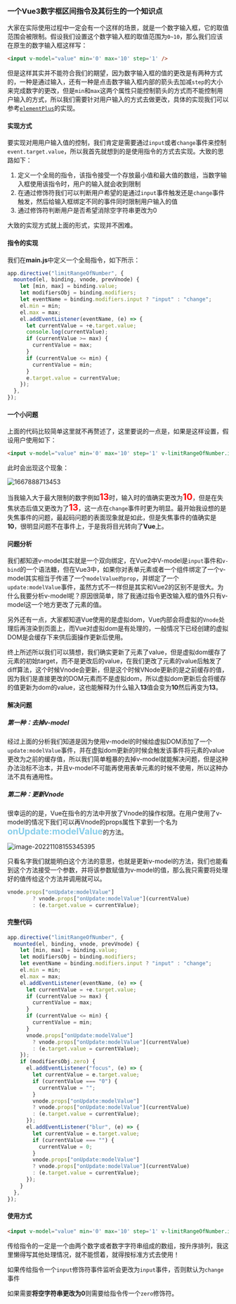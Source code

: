 ### 一个Vue3数字框区间指令及其衍生的一个知识点

大家在实际使用过程中一定会有一个这样的场景，就是一个数字输入框，它的取值范围会被限制。假设我们设置这个数字输入框的取值范围为`0~10`，那么我们应该在原生的数字输入框这样写：

```html
<input v-model="value" min='0' max='10' step='1' />
```

但是这样其实并不能符合我们的期望，因为数字输入框的值的更改是有两种方式的，一种是通过输入，还有一种是点击数字输入框内部的箭头去加减`step`的大小来完成数字的更改，但是`min`和`max`这两个属性只能控制箭头的方式而不能控制用户输入的方式，所以我们需要针对用户输入的方式去做更改，具体的实现我们可以参考[`elementPlus`](https://element-plus.gitee.io/zh-CN/component/input-number.html)的实现。

#### 实现方式

要实现对用用户输入值的控制，我们肯定是需要通过`input`或者`change`事件来控制`event.target.value`，所以我首先就想到的是使用指令的方式去实现。大致的思路如下：

1. 定义一个全局的指令，该指令接受一个存放最小值和最大值的数组，当数字输入框使用该指令时，用户的输入就会收到限制
2. 在通过修饰符我们可以判断用户希望的是通过`input`事件触发还是`change`事件触发，然后给输入框绑定不同的事件同时限制用户输入的值
3. 通过修饰符判断用户是否希望消除空字符串更改为0

大致的实现方式就上面的形式，实现并不困难。

#### 指令的实现

我们在**main.js**中定义一个全局指令，如下所示：

```javascript
app.directive("limitRangeOfNumber", {
  mounted(el, binding, vnode, prevVnode) {
    let [min, max] = binding.value;
    let modifiersObj = binding.modifiers;
    let eventName = binding.modifiers.input ? "input" : "change";
    el.min = min;
    el.max = max;
    el.addEventListener(eventName, (e) => {
      let currentValue = +e.target.value;
      console.log(currentValue);
      if (currentValue >= max) {
        currentValue = max;
      }
      if (currentValue <= min) {
        currentValue = min;
      }
      e.target.value = currentValue;
    });
  },
});
```

#### 一个小问题

上面的代码比较简单这里就不再赘述了，这里要说的一点是，如果是这样设置，假设用户使用如下：

```html
<input v-model="value" min='0' max='10' step='1' v-limitRangeOfNumber.input="[0, 10]" />
```

此时会出现这个现象：

![1667888713453](https://cdn.jsdelivr.net/gh/mingaaaaa/image/img/1667888713453.gif)

当我输入大于最大限制的数字例如<span style="color:red;font-weight:bold;font-size:20px">13</span>时，输入时的值确实更改为<span style="color:red;font-weight:bold;font-size:20px">10</span>，但是在失焦状态后值又更改为了<span style="color:red;font-weight:bold;font-size:20px">13</span>，这一点在`change`事件时更为明显。最开始我设想的是失焦事件的问题，最起码问题的表面现象就是如此，但是失焦事件的值确实是**10**，很明显问题不在事件上，于是我将目光转向了**Vue**上。

#### 问题分析

我们都知道v-model其实就是一个双向绑定，在Vue2中V-model是`input`事件和`v-bind`的一个语法糖，但在Vue3中，如果你对表单元素或者一个组件绑定了一个v-model其实相当于传递了一个`modelValue的prop`，并绑定了一个`update:modelValue`事件，虽然方式不一样但是其实和Vue2的区别不是很大。为什么我要分析v-model呢？原因很简单，除了我通过指令更改输入框的值外只有v-model这一个地方更改了元素的值。

另外还有一点，大家都知道Vue使用的是虚拟dom，Vue内部会将虚拟的`Vnode`处理后再渲染到页面上，而Vue对虚拟dom是有处理的，一般情况下已经创建的虚拟DOM是会缓存下来供后面操作更新后使用。

终上所述所以我们可以猜想，我们确实更新了元素了value，但是虚拟dom缓存了元素的初始target，而不是更改后的value，在我们更改了元素的value后触发了diff算法，这个时候Vnode会更新，但是这个时候VNode更新的是之前缓存的值，因为我们是直接更改的DOM元素而不是虚拟dom，所以虚拟dom更新后会将缓存的值更新为dom的value，这也能解释为什么输入**13**值会变为**10**然后再变为**13**。

#### 解决问题

##### 第一种：去掉v-model

经过上面的分析我们知道是因为使用v-model的时候给虚拟DOM添加了一个`update:modelValue`事件，并在虚拟dom更新的时候会触发该事件将元素的value更改为之前的缓存值，所以我们简单粗暴的去掉v-model就能解决问题，但是这种办法治标不治本，并且v-model不可能再使用表单元素的时候不使用，所以这种办法不具有通用性。

##### 第二种：更新Vnode

很幸运的的是，Vue在指令的方法中开放了Vnode的操作权限。在用户使用了v-model的情况下我们可以再Vnode的props属性下拿到一个名为<span style="font-weight:bold;color:skyblue;font-size:20px">onUpdate:modelValue</span>的方法。

![image-20221108155345395](https://cdn.jsdelivr.net/gh/mingaaaaa/image/img/image-20221108155345395.png)

只看名字我们就能明白这个方法的意思，也就是更新v-model的方法，我们也能看到这个方法接受一个参数，并将该参数赋值为v-model的值，那么我只需要将处理好的值传给这个方法并调用就可以。

```javascript
vnode.props["onUpdate:modelValue"]
        ? vnode.props["onUpdate:modelValue"](currentValue)
        : (e.target.value = currentValue);
```

#### 完整代码

```javascript
app.directive("limitRangeOfNumber", {
  mounted(el, binding, vnode, prevVnode) {
    let [min, max] = binding.value;
    let modifiersObj = binding.modifiers;
    let eventName = binding.modifiers.input ? "input" : "change";
    el.min = min;
    el.max = max;
    el.addEventListener(eventName, (e) => {
      let currentValue = +e.target.value;
      if (currentValue >= max) {
        currentValue = max;
      }
      if (currentValue <= min) {
        currentValue = min;
      }
      vnode.props["onUpdate:modelValue"]
        ? vnode.props["onUpdate:modelValue"](currentValue)
        : (e.target.value = currentValue);
    });
    if (modifiersObj.zero) {
      el.addEventListener("focus", (e) => {
        let currentValue = e.target.value;
        if (currentValue === "0") {
          currentValue = "";
        }
        vnode.props["onUpdate:modelValue"]
        ? vnode.props["onUpdate:modelValue"](currentValue)
        : (e.target.value = currentValue);
      });
      el.addEventListener("blur", (e) => {
        let currentValue = e.target.value;
        if (currentValue === "") {
          currentValue = 0;
        }
        vnode.props["onUpdate:modelValue"]
        ? vnode.props["onUpdate:modelValue"](currentValue)
        : (e.target.value = currentValue);
      });
    }
  },
});
```

#### 使用方式

```html
<input v-model="value" min='0' max='10' step='1' v-limitRangeOfNumber.input.zero="[0, 10]" />
```

传给指令的一定是一个由两个数字或者数字字符串组成的数组，按升序排列，我这里懒得写其他处理情况，就不能惯着，就得按标准方式去使用！

如果传给指令一个`input`修饰符事件监听会更改为`input`事件，否则默认为`change`事件

如果需要**将空字符串更改为0**则需要给指令传一个`zero`修饰符。
